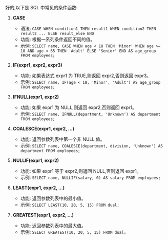 好的,以下是 SQL 中常见的条件函数:

1. **CASE**
   - 语法: `CASE WHEN condition1 THEN result1 WHEN condition2 THEN result2 ... ELSE result_else END`
   - 功能: 根据一系列条件返回不同的值。
   - 示例: `SELECT name, CASE WHEN age < 18 THEN 'Minor' WHEN age >= 18 AND age < 65 THEN 'Adult' ELSE 'Senior' END AS age_group FROM employees;`

2. **IF(expr1, expr2, expr3)**
   - 功能: 如果表达式 expr1 为 TRUE,则返回 expr2,否则返回 expr3。
   - 示例: `SELECT name, IF(age < 18, 'Minor', 'Adult') AS age_group FROM employees;`

3. **IFNULL(expr1, expr2)** 
   - 功能: 如果 expr1 为 NULL,则返回 expr2,否则返回 expr1。
   - 示例: `SELECT name, IFNULL(department, 'Unknown') AS department FROM employees;`

4. **COALESCE(expr1, expr2, ...)** 
   - 功能: 返回参数列表中第一个非 NULL 值。
   - 示例: `SELECT name, COALESCE(department, division, 'Unknown') AS department FROM employees;`

5. **NULLIF(expr1, expr2)**
   - 功能: 如果 expr1 等于 expr2,则返回 NULL,否则返回 expr1。
   - 示例: `SELECT name, NULLIF(salary, 0) AS salary FROM employees;`

6. **LEAST(expr1, expr2, ...)** 
   - 功能: 返回参数列表中的最小值。
   - 示例: `SELECT LEAST(10, 20, 5, 15) FROM dual;` 

7. **GREATEST(expr1, expr2, ...)**
   - 功能: 返回参数列表中的最大值。
   - 示例: `SELECT GREATEST(10, 20, 5, 15) FROM dual;`

